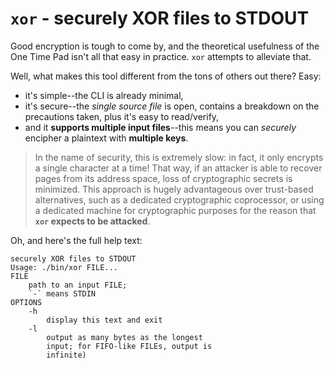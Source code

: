 # `xor` - securely XOR files to STDOUT
Good encryption is tough to come by, and the theoretical usefulness of the One
Time Pad isn't all that easy in practice.  `xor` attempts to alleviate that.

Well, what makes this tool different from the tons of others out there?  Easy:
- it's simple--the CLI is already minimal,
- it's secure--the *single source file* is open, contains a breakdown on the
	precautions taken, plus it's easy to read/verify,
- and it **supports multiple input files**--this means you can *securely*
	encipher a plaintext with **multiple keys**.

> In the name of security, this is extremely slow: in fact, it only encrypts a
> single character at a time!  That way, if an attacker is able to recover
> pages from its address space, loss of cryptographic secrets is minimized.
> This approach is hugely advantageous over trust-based alternatives, such as a
> dedicated cryptographic coprocessor, or using a dedicated machine for
> cryptographic purposes for the reason that **`xor` expects to be attacked**.

Oh, and here's the full help text:
```
securely XOR files to STDOUT
Usage: ./bin/xor FILE...
FILE
	path to an input FILE;
	`-` means STDIN
OPTIONS
	-h
		display this text and exit
	-l
		output as many bytes as the longest
		input; for FIFO-like FILEs, output is
		infinite)
```


